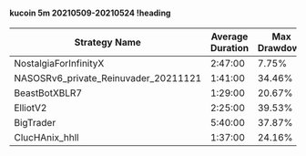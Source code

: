 #### kucoin 5m 20210509-20210524 !heading
| Strategy Name                        | Average Duration | Max Drawdown | Profit Mean | Profit Sum | Profit Total | Trade Count | Win Rate |
| ------------------------------------ | ---------------- | ------------ | ----------- | ---------- | ------------ | ----------- | -------- |
| NostalgiaForInfinityX                | 2:47:00          | 7.75%        | 288.89%     | 38711.00%  | 5877.00%     | 134         | 97.76%   |
| NASOSRv6_private_Reinuvader_20211121 | 1:41:00          | 34.46%       | 121.95%     | 39267.00%  | 8898.00%     | 322         | 82.92%   |
| BeastBotXBLR7                        | 1:29:00          | 20.67%       | 72.38%      | 17154.00%  | 3566.00%     | 237         | 67.93%   |
| ElliotV2                             | 2:25:00          | 39.53%       | 46.71%      | 18544.00%  | 2626.00%     | 397         | 81.61%   |
| BigTrader                            | 5:40:00          | 37.87%       | 133.97%     | 16478.00%  | 2543.00%     | 123         | 94.31%   |
| ClucHAnix_hhll                       | 1:37:00          | 24.16%       | 74.11%      | 37576.00%  | 10220.00%    | 507         | 85.01%   |